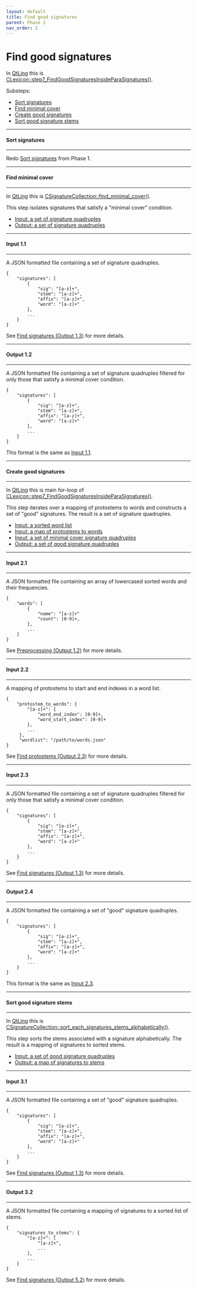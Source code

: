 ```yaml
---
layout: default
title: Find good signatures
parent: Phase 2
nav_order: 2
---
```


# Find good signatures

In [QtLing](https://github.com/edahlgren/QtLing/tree/6df4bf4898274a26db7fc961f4cc7e8f7c0a91eb/QtLing) this is [CLexicon::step7_FindGoodSignaturesInsideParaSignatures()](https://github.com/edahlgren/QtLing/blob/6df4bf4898274a26db7fc961f4cc7e8f7c0a91eb/QtLing/lexicon_crab2.cpp#L177).

Substeps:

+ [Sort signatures](#sort-signatures)
+ [Find minimal cover](#find-minimal-cover)
+ [Create good signatures](#create-good-signatures)
+ [Sort good signature stems](#sort-good-signature-stems)

---

#### Sort signatures

---

Redo [Sort signatures](../Phase1/FindContainmentLists.html#sort-signatures) from Phase 1.

---

#### Find minimal cover

---

In [QtLing](https://github.com/edahlgren/QtLing/tree/6df4bf4898274a26db7fc961f4cc7e8f7c0a91eb/QtLing) this is [CSignatureCollection::find_minimal_cover()](https://github.com/edahlgren/QtLing/blob/6df4bf4898274a26db7fc961f4cc7e8f7c0a91eb/QtLing/SignatureCollection.cpp#L236).

This step isolates signatures that satisfy a "minimal cover" condition.

+ [Input: a set of signature quadruples](#input-11)
+ [Output: a set of signature quadruples](#output-12)

---

#### Input 1.1

---

A JSON formatted file containing a set of signature quadruples.

```
{
    "signatures": [
        {
            "sig": "[a-z]+",
            "stem": "[a-z]+",
            "affix": "[a-z]+",
            "word": "[a-z]+"
        },
        ...
    }
}
```

See [Find signatures (Output 1.3)](../Phase1/FindSignatures.html#output-13) for more details.

---

#### Output 1.2

---

A JSON formatted file containing a set of signature quadruples filtered for only those that satisfy a minimal cover condition.

```
{
    "signatures": [
        {
            "sig": "[a-z]+",
            "stem": "[a-z]+",
            "affix": "[a-z]+",
            "word": "[a-z]+"
        },
        ...
    }
}
```

This format is the same as [Input 1.1](#input-11).

---

#### Create good signatures

---

In [QtLing](https://github.com/edahlgren/QtLing/tree/6df4bf4898274a26db7fc961f4cc7e8f7c0a91eb/QtLing) this is main for-loop of [CLexicon::step7_FindGoodSignaturesInsideParaSignatures()](https://github.com/edahlgren/QtLing/blob/6df4bf4898274a26db7fc961f4cc7e8f7c0a91eb/QtLing/lexicon_crab2.cpp#L177).

This step iterates over a mapping of protostems to words and constructs a set of "good" signatures. The result is a set of signature quadruples.

+ [Input: a sorted word list](#input-21)
+ [Input: a map of protostems to words](#input-22)
+ [Input: a set of minimal cover signature quadruples](#input-23)
+ [Output: a set of good signature quadruples](#output-24)

---

#### Input 2.1

---

A JSON formatted file containing an array of lowercased sorted words and their frequencies.

```
{
    "words": [
        {
            "name": "[a-z]+"
            "count": [0-9]+,
        },
        ...
    ]
}
```

See [Preprocessing (Output 1.2)](../Preprocessing.html#output-12) for more details.

---

#### Input 2.2

---

A mapping of protostems to start and end indexes in a word list.

```
{
    "protostem_to_words": {
        "[a-z]+": {
            "word_end_index": [0-9]+,
            "word_start_index": [0-9]+
        },
        ... 
     },
     "wordlist": "/path/to/words.json"
}
```

See [Find protostems (Output 2.3)](../Phase1/FindProtostems.html#output-23) for more details.

---

#### Input 2.3

---

A JSON formatted file containing a set of signature quadruples filtered for only those that satisfy a minimal cover condition.

```
{
    "signatures": [
        {
            "sig": "[a-z]+",
            "stem": "[a-z]+",
            "affix": "[a-z]+",
            "word": "[a-z]+"
        },
        ...
    }
}
```

See [Find signatures (Output 1.3)](../Phase1/FindSignatures.html#output-13) for more details.

---

#### Output 2.4

---

A JSON formatted file containing a set of "good" signature quadruples.

```
{
    "signatures": [
        {
            "sig": "[a-z]+",
            "stem": "[a-z]+",
            "affix": "[a-z]+",
            "word": "[a-z]+"
        },
        ...
    }
}
```

This format is the same as [Input 2.3](#input-23).

---

#### Sort good signature stems

---

In [QtLing](https://github.com/edahlgren/QtLing/tree/6df4bf4898274a26db7fc961f4cc7e8f7c0a91eb/QtLing) this is [CSignatureCollection::sort_each_signatures_stems_alphabetically()](https://github.com/edahlgren/QtLing/blob/6df4bf4898274a26db7fc961f4cc7e8f7c0a91eb/QtLing/SignatureCollection.cpp#L169).

This step sorts the stems associated with a signature alphabetically. The result is a mapping of signatures to sorted stems.

+ [Input: a set of good signature quadruples](#input-31)
+ [Output: a map of signatures to stems](#output-32)

---

#### Input 3.1

---

A JSON formatted file containing a set of "good" signature quadruples.

```
{
    "signatures": [
        {
            "sig": "[a-z]+",
            "stem": "[a-z]+",
            "affix": "[a-z]+",
            "word": "[a-z]+"
        },
        ...
    }
}
```

See [Find signatures (Output 1.3)](../Phase1/FindSignatures.html#output-13) for more details.

---

#### Output 3.2

---

A JSON formatted file containing a mapping of signatures to a sorted list of stems.

```
{
    "signatures_to_stems": {
        "[a-z]+": [
            "[a-z]+",
            ...
        ],
        ...
    }
}
```

See [Find signatures (Output 5.2)](../Phase1/FindSignatures.html#output-52) for more details.
